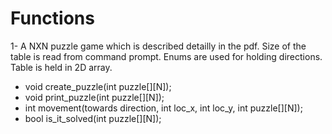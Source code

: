 <h1>Functions</h1>

1- A NXN puzzle game which is described detailly in the pdf. Size of the table is read from command prompt. Enums are used for holding directions. Table is held in 2D array.  
- void create_puzzle(int puzzle[][N]);  
- void print_puzzle(int puzzle[][N]);  
- int movement(towards direction, int loc_x, int loc_y, int puzzle[][N]);  
- bool is_it_solved(int puzzle[][N]);  

